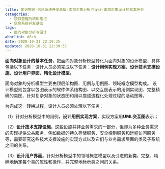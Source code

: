 ```yaml
---
title: 笔记整理-信息系统开发基础-面向对象分析与设计-面向对象设计的基本任务
categories:
  - 项目管理的培训笔记
  - 信息系统开发基础
tags:
  - 面向对象分析与设计
abbrlink: d8cb
date: 2020-10-31 22:30:35
updated: 2020-10-31 22:30:35
---
```


**面向对象设计的基本任务**，把面向对象分析模型转化为面向对象的设计模型，具体包括以下任务：设计人员必须完成以下任务：**设计用例实现方案、设计技术支撑设施、设计用户界面、精化设计模型。**

面向对象的分析模型主要由顶层架构图、用例与用例图、领域概念模型构成。
设计模型则包含以包图表示的软件体系结构图、以交互图表示的用例实现图、完整精确的类图、针对复杂对象的状态图和用以描述流程化处理过程的活动图等。

为完成这一转换过程，设计人员必须处理以下任务：

（1）针对分析模型中的用例，**设计用例实现方案**，实现方案用**UML交互图**表示；

（2）**设计技术支撑设施**。这些设施并非业务需求的一部分，但却为多种业务需求的实现提供公共服务，例如数据的持久存储服务、安全控制服务和远程访问服务等，需要研究这些技术支撑设施的实现方式以及它们与业务需求层面的类及子系统之间的关系。

（3）**设计用户界面**。针对分析模型中的领域概念模型以及引进的新类，完整、精确地确定每个类的属性和操作，并完整地标示类之间的关系。
